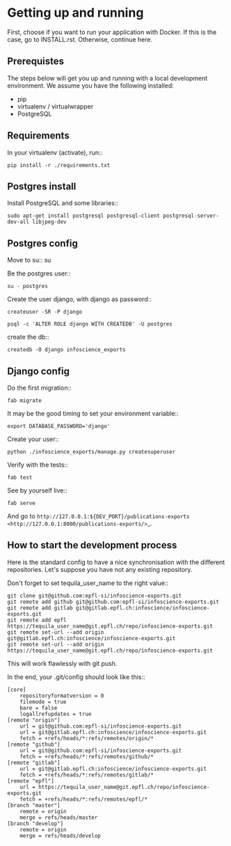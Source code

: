 # Getting up and running

First, choose if you want to run your application with Docker. If this is the case, go to INSTALL.rst. Otherwise, continue here.

## Prerequistes

The steps below will get you up and running with a local development environment. We assume you have the following installed:

* pip
* virtualenv / virtualwrapper
* PostgreSQL

## Requirements

In your virtualenv (activate), run::

    pip install -r ./requirements.txt

## Postgres install

Install PostgreSQL and some libraries::

    sudo apt-get install postgresql postgresql-client postgresql-server-dev-all libjpeg-dev

## Postgres config

Move to su::
    su

Be the postgres user::

    su - postgres

Create the user django, with django as password::

    createuser -SR -P django

    psql -c 'ALTER ROLE django WITH CREATEDB' -U postgres

create the db::

    createdb -O django infoscience_exports

## Django config

Do the first migration::

    fab migrate

It may be the good timing to set your environment variable::

    export DATABASE_PASSWORD='django'

Create your user::

    python ./infoscience_exports/manage.py createsuperuser

Verify with the tests::

    fab test

See by yourself live::

    fab serve

And go to `http://127.0.0.1:${DEV_PORT}/publications-exports <http://127.0.0.1:8000/publications-exports/>`_.

## How to start the development process

Here is the standard config to have a nice synchronisation with the different repositories. Let's suppose you have not any existing repository.

Don't forget to set tequila_user_name to the right value::

    git clone git@github.com:epfl-si/infoscience-exports.git
    git remote add github git@github.com:epfl-si/infoscience-exports.git
    git remote add gitlab git@gitlab.epfl.ch:infoscience/infoscience-exports.git
    git remote add epfl https://tequila_user_name@git.epfl.ch/repo/infoscience-exports.git
    git remote set-url --add origin git@gitlab.epfl.ch:infoscience/infoscience-exports.git
    git remote set-url --add origin https://tequila_user_name@git.epfl.ch/repo/infoscience-exports.git

This will work flawlessly with git push.

In the end, your .git/config should look like this::

    [core]
        repositoryformatversion = 0
        filemode = true
        bare = false
        logallrefupdates = true
    [remote "origin"]
        url = git@github.com:epfl-si/infoscience-exports.git
        url = git@gitlab.epfl.ch:infoscience/infoscience-exports.git
        fetch = +refs/heads/*:refs/remotes/origin/*
    [remote "github"]
        url = git@github.com:epfl-si/infoscience-exports.git
        fetch = +refs/heads/*:refs/remotes/github/*
    [remote "gitlab"]
        url = git@gitlab.epfl.ch:infoscience/infoscience-exports.git
        fetch = +refs/heads/*:refs/remotes/gitlab/*
    [remote "epfl"]
        url = https://tequila_user_name@git.epfl.ch/repo/infoscience-exports.git
        fetch = +refs/heads/*:refs/remotes/epfl/*
    [branch "master"]
        remote = origin
        merge = refs/heads/master
    [branch "develop"]
        remote = origin
        merge = refs/heads/develop
